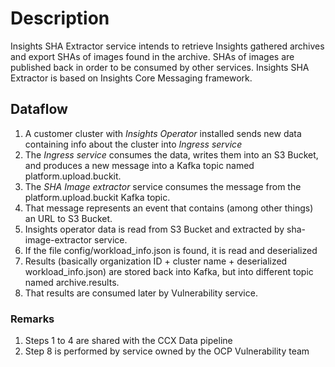 # Description

Insights SHA Extractor service intends to retrieve Insights gathered archives
and export SHAs of images found in the archive. SHAs of images are published
back in order to be consumed by other services. Insights SHA Extractor is based
on Insights Core Messaging framework.

## Dataflow

1.  A customer cluster with *Insights Operator* installed sends new data containing info about the
    cluster into *Ingress service*
2.  The *Ingress service* consumes the data, writes them into an S3 Bucket, and produces a new
    message into a Kafka topic named <span class="title-ref">platform.upload.buckit</span>.
3.  The *SHA Image extractor* service consumes the message from the <span
    class="title-ref">platform.upload.buckit</span> Kafka topic.
4.  That message represents an event that contains (among other things) an URL to S3 Bucket.
5.  Insights operator data is read from S3 Bucket and extracted by <span
    class="title-ref">sha-image-extractor</span> service.
6.  If the file <span class="title-ref">config/workload_info.json</span> is found, it is read and
    deserialized
7.  Results (basically <span class="title-ref">organization ID</span> + <span
    class="title-ref">cluster name</span> + deserialized <span
    class="title-ref">workload_info.json</span>) are stored back into Kafka, but into different
    topic named <span class="title-ref">archive.results</span>.
8.  That results are consumed later by Vulnerability service.

### Remarks

1.  Steps 1 to 4 are shared with the CCX Data pipeline
2.  Step 8 is performed by service owned by the OCP Vulnerability team
